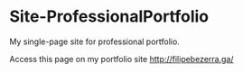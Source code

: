 Site-ProfessionalPortfolio
==========================

My single-page site for professional portfolio.

Access this page on my portfolio site http://filipebezerra.ga/